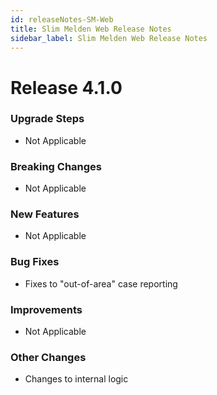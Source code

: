 ```yaml
---
id: releaseNotes-SM-Web
title: Slim Melden Web Release Notes
sidebar_label: Slim Melden Web Release Notes
---
```


# Release 4.1.0

### Upgrade Steps
- Not Applicable

### Breaking Changes
- Not Applicable

### New Features
- Not Applicable

### Bug Fixes
- Fixes to "out-of-area" case reporting

### Improvements
- Not Applicable

### Other Changes
- Changes to internal logic
